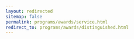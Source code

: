 ```yaml
---
layout: redirected
sitemap: false
permalink: programs/awards/service.html
redirect_to: programs/awards/distinguished.html
---
```



